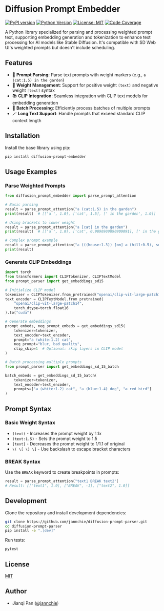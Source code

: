 # Diffusion Prompt Embedder

[![PyPI version](https://img.shields.io/pypi/v/diffusion-prompt-embedder.svg)](https://pypi.org/project/diffusion-prompt-embedder/)
[![Python Version](https://img.shields.io/pypi/pyversions/diffusion-prompt-embedder.svg)](https://pypi.org/project/diffusion-prompt-embedder/)
[![License: MIT](https://img.shields.io/badge/License-MIT-yellow.svg)](https://opensource.org/licenses/MIT)
[![Code Coverage](https://img.shields.io/badge/coverage-100%25-brightgreen.svg)](https://github.com/jannchie/diffusion-prompt-embedder)

A Python library specialized for parsing and processing weighted prompt text, supporting embedding generation and tokenization to enhance text processing for AI models like Stable Diffusion. It's compatible with SD Web UI's weighted prompts but doesn't include scheduling.

## Features

- 💬 **Prompt Parsing**: Parse text prompts with weight markers (e.g., `a (cat:1.5) in the garden`)
- 🔢 **Weight Management**: Support for positive weight `(text)` and negative weight `[text]` syntax
- 📚 **CLIP Integration**: Seamless integration with CLIP text models for embedding generation
- 🔄 **Batch Processing**: Efficiently process batches of multiple prompts
- 🪄 **Long Text Support**: Handle prompts that exceed standard CLIP context length

## Installation

Install the base library using pip:

```bash
pip install diffusion-prompt-embedder
```

## Usage Examples

### Parse Weighted Prompts

```python
from diffusion_prompt_embedder import parse_prompt_attention

# Basic parsing
result = parse_prompt_attention("a (cat:1.5) in the garden")
print(result)  # [['a ', 1.0], ['cat', 1.5], [' in the garden', 1.0]]

# Using brackets to lower weight
result = parse_prompt_attention("a [cat] in the garden")
print(result)  # [['a ', 1.0], ['cat', 0.9090909090909091], [' in the garden', 1.0]]

# Complex prompt example
result = parse_prompt_attention("a (((house:1.3)) [on] a (hill:0.5), sun, (((sky))).")
print(result)
```

### Generate CLIP Embeddings

```python
import torch
from transformers import CLIPTokenizer, CLIPTextModel
from prompt_parser import get_embeddings_sd15

# Initialize CLIP model
tokenizer = CLIPTokenizer.from_pretrained("openai/clip-vit-large-patch14")
text_encoder = CLIPTextModel.from_pretrained(
    "openai/clip-vit-large-patch14",
    torch_dtype=torch.float16
).to("cuda")

# Generate embeddings
prompt_embeds, neg_prompt_embeds = get_embeddings_sd15(
    tokenizer=tokenizer,
    text_encoder=text_encoder,
    prompt="a (white:1.2) cat",
    neg_prompt="blur, bad quality",
    clip_skip=1  # Optional: skip layers in CLIP model
)

# Batch processing multiple prompts
from prompt_parser import get_embeddings_sd_15_batch

batch_embeds = get_embeddings_sd_15_batch(
    tokenizer=tokenizer,
    text_encoder=text_encoder,
    prompts=["a (white:1.2) cat", "a (blue:1.4) dog", "a red bird"]
)
```

## Prompt Syntax

### Basic Weight Syntax

- `(text)` - Increases the prompt weight by 1.1x
- `(text:1.5)` - Sets the prompt weight to 1.5
- `[text]` - Decreases the prompt weight to 1/1.1 of original
- `\( \[ \) \]` - Use backslash to escape bracket characters

### BREAK Syntax

Use the `BREAK` keyword to create breakpoints in prompts:

```python
result = parse_prompt_attention("text1 BREAK text2")
# Result: [["text1", 1.0], ["BREAK", -1], ["text2", 1.0]]
```

## Development

Clone the repository and install development dependencies:

```bash
git clone https://github.com/jannchie/diffusion-prompt-parser.git
cd diffusion-prompt-parser
pip install -e ".[dev]"
```

Run tests:

```bash
pytest
```

## License

[MIT](https://opensource.org/licenses/MIT)

## Author

- Jianqi Pan ([@jannchie](https://github.com/jannchie))
